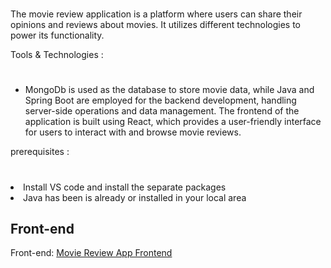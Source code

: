 #
The movie review application is a platform where users can share their opinions and reviews about movies. It utilizes different technologies to power its functionality.

Tools & Technologies :
#
<ul>
  <li>MongoDb is used as the database to store movie data, while Java and Spring Boot are employed for the backend development, handling server-side operations and data management. The frontend of the application is built using React, which provides a user-friendly interface for users to interact with and browse movie reviews.</li>
</ul>

prerequisites :
#
<li>Install VS code and install the separate packages</li>
<li>Java has been is already or installed in your local area</li>

## Front-end

Front-end: [Movie Review App Frontend](https://github.com/Sahan-Sandeepa/Movie-Review-App-Frontend)
